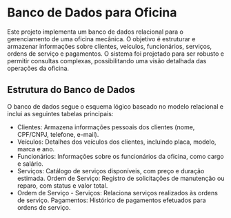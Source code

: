 # Banco de Dados para Oficina
Este projeto implementa um banco de dados relacional para o gerenciamento de uma oficina mecânica. O objetivo é estruturar e armazenar informações sobre clientes, veículos, funcionários, serviços, ordens de serviço e pagamentos. O sistema foi projetado para ser robusto e permitir consultas complexas, possibilitando uma visão detalhada das operações da oficina.

## Estrutura do Banco de Dados
O banco de dados segue o esquema lógico baseado no modelo relacional e inclui as seguintes tabelas principais:

- Clientes: Armazena informações pessoais dos clientes (nome, CPF/CNPJ, telefone, e-mail).
- Veículos: Detalhes dos veículos dos clientes, incluindo placa, modelo, marca e ano.
- Funcionários: Informações sobre os funcionários da oficina, como cargo e salário.
- Serviços: Catálogo de serviços disponíveis, com preço e duração estimada.
Ordem de Serviço: Registro de solicitações de manutenção ou reparo, com status e valor total.
- Ordem de Serviço - Serviços: Relaciona serviços realizados às ordens de serviço.
Pagamentos: Histórico de pagamentos efetuados para ordens de serviço.
